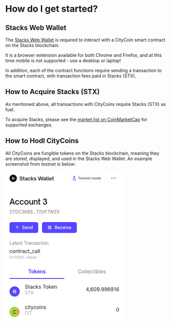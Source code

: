 # How do I get started?

## **Stacks Web Wallet**

The [Stacks Web Wallet](https://hiro.so/wallet/install-web) is required to interact with a CityCoin smart contract on the Stacks blockchain.  
  
It is a browser extension available for both Chrome and Firefox, and at this time mobile is not supported - use a desktop or laptop!  
  
In addition, each of the contract functions require sending a transaction to the smart contract, with transaction fees paid in Stacks \(STX\).

## **How to Acquire Stacks \(STX\)**

As mentioned above, all transactions with CityCoins require Stacks \(STX\) as fuel.  
  
To acquire Stacks, please see the [market list on CoinMarketCap](https://coinmarketcap.com/currencies/stacks/markets/) for supported exchanges.

## **How to Hodl CityCoins**

All CityCoins are fungible tokens on the Stacks blockchain, meaning they are stored, displayed, and used in the Stacks Web Wallet. An example screenshot from testnet is below:

![](.gitbook/assets/image.png)

